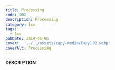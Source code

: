 ```yaml
---
title: Processing
code: 102
description: Processing
category: 1xx
tags:
  - 1xx
pubDate: 2014-06-01
cover:  '../../assets/capy-media/Capy102.webp'
coverAlt: Processing
---
```


__DESCRIPTION__
